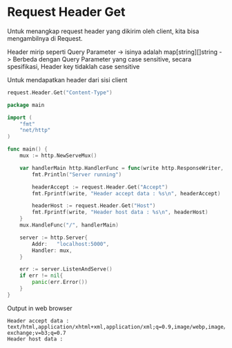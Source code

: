 # Request Header Get

Untuk menangkap request header yang dikirim oleh client, kita bisa mengambilnya di Request.

Header mirip seperti Query Parameter -> isinya adalah map\[string]\[]string -> Berbeda dengan Query Parameter yang case sensitive, secara spesifikasi, Header key tidaklah case sensitive

Untuk mendapatkan header dari sisi client

```go
request.Header.Get("Content-Type")
```

```go
package main

import (
	"fmt"
	"net/http"
)

func main() {
	mux := http.NewServeMux()

	var handlerMain http.HandlerFunc = func(write http.ResponseWriter, request *http.Request) {
		fmt.Println("Server running")

		headerAccept := request.Header.Get("Accept")
		fmt.Fprintf(write, "Header accept data : %s\n", headerAccept)

		headerHost := request.Header.Get("Host")
		fmt.Fprintf(write, "Header host data : %s\n", headerHost)
	}
	mux.HandleFunc("/", handlerMain)

	server := http.Server{
		Addr:   "localhost:5000",
		Handler: mux,
	}

	err := server.ListenAndServe()
	if err != nil{
		panic(err.Error())
	}
}
```

Output in web browser&#x20;

```
Header accept data : text/html,application/xhtml+xml,application/xml;q=0.9,image/webp,image/apng,*/*;q=0.8,application/signed-exchange;v=b3;q=0.7
Header host data : 
```

